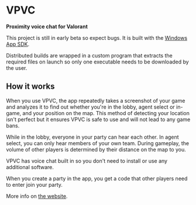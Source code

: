 # VPVC
**Proximity voice chat for Valorant**

This project is still in early beta so expect bugs. It is built with the [Windows App SDK](https://learn.microsoft.com/en-us/windows/apps/windows-app-sdk/).

Distributed builds are wrapped in a custom program that extracts the required files on launch so only one executable needs to be downloaded by the user.

## How it works
When you use VPVC, the app repeatedly takes a screenshot of your game and analyzes it to find out whether you're in the lobby, agent select or in-game, and your position on the map. This method of detecting your location isn't perfect but it ensures VPVC is safe to use and will not lead to any game bans.

While in the lobby, everyone in your party can hear each other.
In agent select, you can only hear members of your own team.
During gameplay, the volume of other players is determined by their distance on the map to you.

VPVC has voice chat built in so you don't need to install or use any additional software.

When you create a party in the app, you get a code that other players need to enter join your party.

More info on [the website](https://vpvc.app).